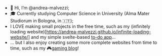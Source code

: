 - 👋 Hi, I’m @andrea-malvezzi;
- 🎓 Currently studying Computer Science in University (Alma Mater Studiorum in Bologna, in 🇮🇹);
- I LOVE making small projects in the free time, such as my (infinitely loading website)[https://andrea-malvezzi.github.io/infinite-loading-website/] and my simple svelte-based [to-do app](https://andrea-malvezzi.github.io/my-todo-app/)...
- ... but I also enjoy creating some more complete websites from time to time, such as my 🎮[gaming blog](https://www.thegaminglair.com)!
